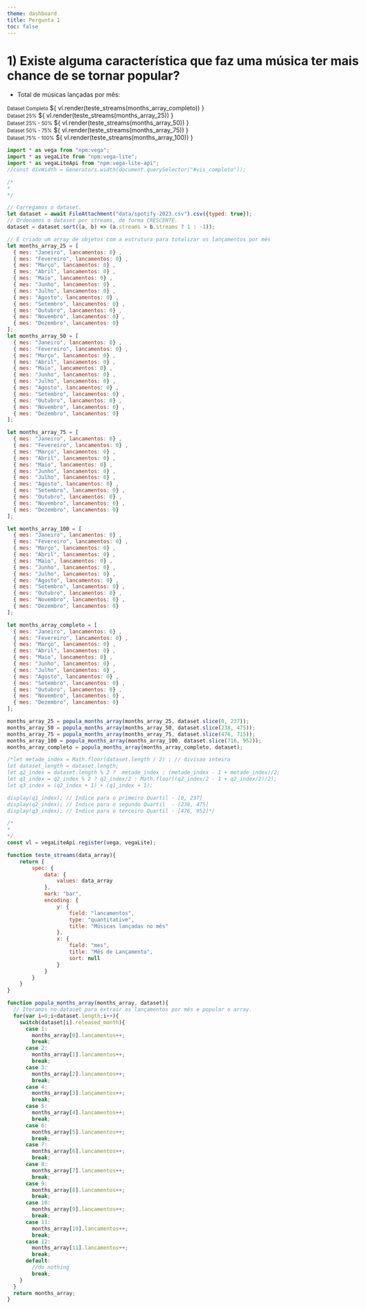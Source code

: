 ```yaml
---
theme: dashboard
title: Pergunta 1
toc: false
---
```

<style> body, div, p, li, ol, h1 { max-width: none; } </style>

# 1) Existe alguma característica que faz uma música ter mais chance de se tornar popular?

- Total de músicas lançadas por mês:
<div class="grid grid-cols-3">
  <div class="card" id="vis_completo">  
      <span style="font-size: 80%;">Dataset Completo</span>  
      ${ vl.render(teste_streams(months_array_completo)) }
  </div>  
  <div class="card" id="vis_completo">  
      <span style="font-size: 80%;">Dataset 25%</span>  
      ${ vl.render(teste_streams(months_array_25)) }
  </div>  
  <div class="card" id="vis_completo">  
      <span style="font-size: 80%;">Dataset 25% - 50%</span>  
      ${ vl.render(teste_streams(months_array_50)) }
  </div>  
  <div class="card" id="vis_completo">  
      <span style="font-size: 80%;">Dataset 50% - 75%</span>  
      ${ vl.render(teste_streams(months_array_75)) }
  </div>  
  <div class="card" id="vis_completo">  
      <span style="font-size: 80%;">Dataset 75% - 100%</span>  
      ${ vl.render(teste_streams(months_array_100)) }
  </div>  
</div>


```js
import * as vega from "npm:vega";
import * as vegaLite from "npm:vega-lite";
import * as vegaLiteApi from "npm:vega-lite-api";
//const divWidth = Generators.width(document.querySelector("#vis_completo"));

/*
*
*/

// Carregamos o dataset.
let dataset = await FileAttachment("data/spotify-2023.csv").csv({typed: true});
// Ordenamos o dataset por streams, de forma CRESCENTE.
dataset = dataset.sort((a, b) => (a.streams > b.streams ? 1 : -1));

// É criado um array de objetos com a estrutura para totalizar os lançamentos por mês
let months_array_25 = [
  { mes: "Janeiro", lancamentos: 0} ,
  { mes: "Fevereiro", lancamentos: 0} ,
  { mes: "Março", lancamentos: 0} ,
  { mes: "Abril", lancamentos: 0} ,
  { mes: "Maio", lancamentos: 0} ,
  { mes: "Junho", lancamentos: 0} ,
  { mes: "Julho", lancamentos: 0} ,
  { mes: "Agosto", lancamentos: 0} ,
  { mes: "Setembro", lancamentos: 0} ,
  { mes: "Outubro", lancamentos: 0} ,
  { mes: "Novembro", lancamentos: 0} ,
  { mes: "Dezembro", lancamentos: 0} 
];
let months_array_50 = [
  { mes: "Janeiro", lancamentos: 0} ,
  { mes: "Fevereiro", lancamentos: 0} ,
  { mes: "Março", lancamentos: 0} ,
  { mes: "Abril", lancamentos: 0} ,
  { mes: "Maio", lancamentos: 0} ,
  { mes: "Junho", lancamentos: 0} ,
  { mes: "Julho", lancamentos: 0} ,
  { mes: "Agosto", lancamentos: 0} ,
  { mes: "Setembro", lancamentos: 0} ,
  { mes: "Outubro", lancamentos: 0} ,
  { mes: "Novembro", lancamentos: 0} ,
  { mes: "Dezembro", lancamentos: 0} 
];

let months_array_75 = [
  { mes: "Janeiro", lancamentos: 0} ,
  { mes: "Fevereiro", lancamentos: 0} ,
  { mes: "Março", lancamentos: 0} ,
  { mes: "Abril", lancamentos: 0} ,
  { mes: "Maio", lancamentos: 0} ,
  { mes: "Junho", lancamentos: 0} ,
  { mes: "Julho", lancamentos: 0} ,
  { mes: "Agosto", lancamentos: 0} ,
  { mes: "Setembro", lancamentos: 0} ,
  { mes: "Outubro", lancamentos: 0} ,
  { mes: "Novembro", lancamentos: 0} ,
  { mes: "Dezembro", lancamentos: 0} 
];

let months_array_100 = [
  { mes: "Janeiro", lancamentos: 0} ,
  { mes: "Fevereiro", lancamentos: 0} ,
  { mes: "Março", lancamentos: 0} ,
  { mes: "Abril", lancamentos: 0} ,
  { mes: "Maio", lancamentos: 0} ,
  { mes: "Junho", lancamentos: 0} ,
  { mes: "Julho", lancamentos: 0} ,
  { mes: "Agosto", lancamentos: 0} ,
  { mes: "Setembro", lancamentos: 0} ,
  { mes: "Outubro", lancamentos: 0} ,
  { mes: "Novembro", lancamentos: 0} ,
  { mes: "Dezembro", lancamentos: 0} 
];

let months_array_completo = [
  { mes: "Janeiro", lancamentos: 0} ,
  { mes: "Fevereiro", lancamentos: 0} ,
  { mes: "Março", lancamentos: 0} ,
  { mes: "Abril", lancamentos: 0} ,
  { mes: "Maio", lancamentos: 0} ,
  { mes: "Junho", lancamentos: 0} ,
  { mes: "Julho", lancamentos: 0} ,
  { mes: "Agosto", lancamentos: 0} ,
  { mes: "Setembro", lancamentos: 0} ,
  { mes: "Outubro", lancamentos: 0} ,
  { mes: "Novembro", lancamentos: 0} ,
  { mes: "Dezembro", lancamentos: 0} 
];

months_array_25 = popula_months_array(months_array_25, dataset.slice(0, 237));
months_array_50 = popula_months_array(months_array_50, dataset.slice(238, 475));
months_array_75 = popula_months_array(months_array_75, dataset.slice(476, 715));
months_array_100 = popula_months_array(months_array_100, dataset.slice(716, 952));
months_array_completo = popula_months_array(months_array_completo, dataset);

/*let metade_index = Math.floor(dataset.length / 2) ; // divisao inteira 
let dataset_length = dataset.length;
let q2_index = dataset.length % 2 ?  metade_index : (metade_index - 1 + metade_index)/2;
let q1_index = q2_index % 2 ? q2_index/2 : Math.floor((q2_index/2 - 1 + q2_index/2)/2);
let q3_index = (q2_index + 1) + (q1_index + 1);

display(q1_index); // Indice para o primeiro Quartil - [0, 237]
display(q2_index); // Indice para o segundo Quartil  - [238, 475] 
display(q3_index); // Indice para o terceiro Quartil - [476, 952]*/

/*
*
*/
const vl = vegaLiteApi.register(vega, vegaLite);

function teste_streams(data_array){
    return {
        spec: {
            data: {
                values: data_array
            },
            mark: "bar",
            encoding: {
                y: {
                    field: "lancamentos",
                    type: "quantitative",
                    title: "Músicas lançadas no mês"
                },
                x: {
                    field: "mes",
                    title: "Mês de Lançamento",
                    sort: null
                }
            }
        }
    }
}

function popula_months_array(months_array, dataset){
  // Iteramos no dataset para extrair os lançamentos por mês e popular o array.
  for(var i=0;i<dataset.length;i++){
    switch(dataset[i].released_month){
      case 1: 
        months_array[0].lancamentos++; 
        break;
      case 2:
        months_array[1].lancamentos++;
        break;
      case 3:
        months_array[2].lancamentos++;
        break;
      case 4:
        months_array[3].lancamentos++;
        break;
      case 5:
        months_array[4].lancamentos++;
        break;
      case 6:
        months_array[5].lancamentos++;
        break;
      case 7:
        months_array[6].lancamentos++;
        break;
      case 8:
        months_array[7].lancamentos++;
        break;
      case 9:
        months_array[8].lancamentos++;
        break;
      case 10:
        months_array[9].lancamentos++;
        break;
      case 11:
        months_array[10].lancamentos++;
        break;
      case 12:
        months_array[11].lancamentos++;
        break;
      default:
        //do nothing
        break;
    }
  }
  return months_array;
}
```

